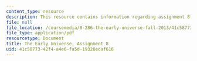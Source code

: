 ```yaml
---
content_type: resource
description: This resource contains information regarding assignment 8.
file: null
file_location: /coursemedia/8-286-the-early-universe-fall-2013/41c5877342f4a4e6fa5d19328ecaf616_MIT8_286F13_PSet8_supp2.pdf
file_type: application/pdf
resourcetype: Document
title: The Early Universe, Assignment 8
uid: 41c58773-42f4-a4e6-fa5d-19328ecaf616
---
```

